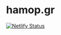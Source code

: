 # hamop.gr
[![Netlify Status](https://api.netlify.com/api/v1/badges/c5e8c2f4-ab45-41ee-a585-0add6ea0611b/deploy-status)](https://app.netlify.com/sites/hamop/deploys)
